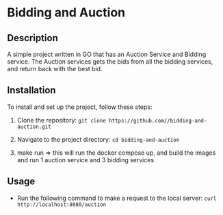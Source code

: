 # Bidding and Auction

## Description

A simple project written in GO that has an Auction Service and Bidding service. The Auction services gets the bids from all the bidding services, and return back with the best bid.

## Installation

To install and set up the project, follow these steps:
1. Clone the repository: `git clone https://github.com//bidding-and-auction.git`

2. Navigate to the project directory: `cd bidding-and-auction`

3. make run => this will run the docker compose up, and build the images and run 1 auction service and 3 bidding services

  
## Usage
- Run the following command to make a request to the local server: 
 `curl http://localhost:8080/auction`

  
  